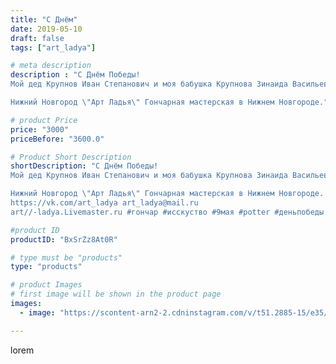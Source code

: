 ```yaml
---
title: "С Днём"
date: 2019-05-10
draft: false
tags: ["art_ladya"]

# meta description
description : "С Днём Победы!
Мой дед Крупнов Иван Степанович и моя бабушка Крупнова Зинаида Васильевна

Нижний Новгород \"Арт Ладья\" Гончарная мастерская в Нижнем Новгороде."

# product Price
price: "3000"
priceBefore: "3600.0"

# Product Short Description
shortDescription: "С Днём Победы!
Мой дед Крупнов Иван Степанович и моя бабушка Крупнова Зинаида Васильевна

Нижний Новгород \"Арт Ладья\" Гончарная мастерская в Нижнем Новгороде. Изготовление керамики и мастер//-классы по обучению. 
https://vk.com/art_ladya art_ladya@mail.ru 
art//-ladya.Livemaster.ru #гончар #исскуство #9мая #potter #деньпобеды #керамикаручнаяработа #гончарнаямастерская #керамиканазаказ #handmade #посудаизглины #керамика #гончарнаяпосуда #эксклюзивнаякерамика #dishes #decor #ceramicar #nntoday #claygoods #фестиваль #earthenware #ceramic #design #fire #нижнийновгород #ceramicart #гончарныйкруг #clay #авторскаякерамика #мастеркласс"

#product ID
productID: "BxSrZz8At0R"

# type must be "products"
type: "products"

# product Images
# first image will be shown in the product page
images:
  - image: "https://scontent-arn2-2.cdninstagram.com/v/t51.2885-15/e35/58411049_455096661965396_4467890879681631538_n.jpg?se=7&tp=1&_nc_ht=scontent-arn2-2.cdninstagram.com&_nc_cat=108&_nc_ohc=yY7o8R38QPAAX_XOmzf&ccb=7-4&oh=0ae3dbaedb07c55679b9fdfe32dcad10&oe=6083EF9E&_nc_sid=86f79a&ig_cache_key=MjA0MDg4NDQ3MDkwNjgwNTUyMQ%3D%3D.2-ccb7-4"

---
```

lorem
